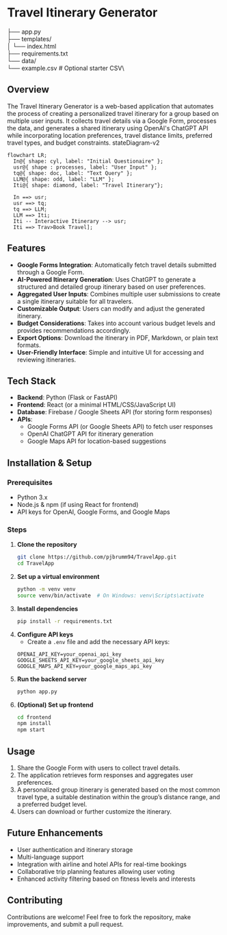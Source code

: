 # Travel Itinerary Generator
├── app.py \
├── templates/\
│   └── index.html\
├── requirements.txt\
└── data/\
    └── example.csv  # Optional starter CSV\

## Overview
The Travel Itinerary Generator is a web-based application that automates the process of creating a personalized travel itinerary for a group based on multiple user inputs. It collects travel details via a Google Form, processes the data, and generates a shared itinerary using OpenAI's ChatGPT API while incorporating location preferences, travel distance limits, preferred travel types, and budget constraints.
stateDiagram-v2

```mermaid
flowchart LR;
  In@{ shape: cyl, label: "Initial Questionaire" };
  usr@{ shape : processes, label: "User Input" };
  tq@{ shape: doc, label: "Text Query" };
  LLM@{ shape: odd, label: "LLM" };
  Iti@{ shape: diamond, label: "Travel Itinerary"};

  In ==> usr;
  usr ==> tq;
  tq ==> LLM;
  LLM ==> Iti;
  Iti -- Interactive Itinerary --> usr;
  Iti ==> Trav>Book Travel];
```


## Features
- **Google Forms Integration**: Automatically fetch travel details submitted through a Google Form.
- **AI-Powered Itinerary Generation**: Uses ChatGPT to generate a structured and detailed group itinerary based on user preferences.
- **Aggregated User Inputs**: Combines multiple user submissions to create a single itinerary suitable for all travelers.
- **Customizable Output**: Users can modify and adjust the generated itinerary.
- **Budget Considerations**: Takes into account various budget levels and provides recommendations accordingly.
- **Export Options**: Download the itinerary in PDF, Markdown, or plain text formats.
- **User-Friendly Interface**: Simple and intuitive UI for accessing and reviewing itineraries.

## Tech Stack
- **Backend**: Python (Flask or FastAPI)
- **Frontend**: React (or a minimal HTML/CSS/JavaScript UI)
- **Database**: Firebase / Google Sheets API (for storing form responses)
- **APIs**:
  - Google Forms API (or Google Sheets API) to fetch user responses
  - OpenAI ChatGPT API for itinerary generation
  - Google Maps API for location-based suggestions

## Installation & Setup
### Prerequisites
- Python 3.x
- Node.js & npm (if using React for frontend)
- API keys for OpenAI, Google Forms, and Google Maps

### Steps
1. **Clone the repository**
   ```sh
   git clone https://github.com/pjbrumm94/TravelApp.git
   cd TravelApp 
   ```
2. **Set up a virtual environment**
   ```sh
   python -m venv venv
   source venv/bin/activate  # On Windows: venv\Scripts\activate
   ```
3. **Install dependencies**
   ```sh
   pip install -r requirements.txt
   ```
4. **Configure API keys**
   - Create a `.env` file and add the necessary API keys:
   ```env
   OPENAI_API_KEY=your_openai_api_key
   GOOGLE_SHEETS_API_KEY=your_google_sheets_api_key
   GOOGLE_MAPS_API_KEY=your_google_maps_api_key
   ```
5. **Run the backend server**
   ```sh
   python app.py
   ```
6. **(Optional) Set up frontend**
   ```sh
   cd frontend
   npm install
   npm start
   ```

## Usage
1. Share the Google Form with users to collect travel details.
2. The application retrieves form responses and aggregates user preferences.
3. A personalized group itinerary is generated based on the most common travel type, a suitable destination within the group’s distance range, and a preferred budget level.
4. Users can download or further customize the itinerary.

## Future Enhancements
- User authentication and itinerary storage
- Multi-language support
- Integration with airline and hotel APIs for real-time bookings
- Collaborative trip planning features allowing user voting
- Enhanced activity filtering based on fitness levels and interests

## Contributing
Contributions are welcome! Feel free to fork the repository, make improvements, and submit a pull request.



